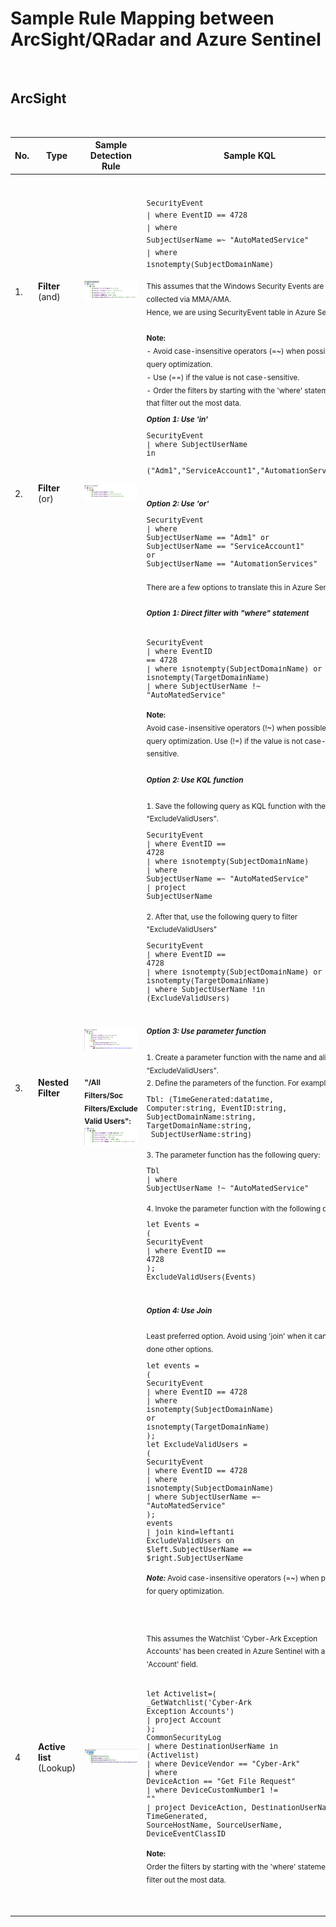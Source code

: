 <h1>Sample Rule Mapping between ArcSight/QRadar and Azure Sentinel</h1>
<br />
<h2>ArcSight</h2>
<br />

| No. 	| Type         	| Sample Detection Rule                       	| Sample KQL 	| Reference      	|
|-----	|--------------	|---------------------------------------------	|------------	|----------------	|
| 1.   	| **Filter** (and) 	| <img src="media/caf5e11a5e0d7ed6dcc675c0caaaf7aa.png"> 	| <br/><pre><sub>SecurityEvent<br/>\| where EventID == 4728<br/>\| where SubjectUserName =~ "AutoMatedService"<br/>\| where isnotempty(SubjectDomainName)</sub></pre><sub> This assumes that the Windows Security Events are collected via MMA/AMA.<br/>Hence, we are using SecurityEvent table in Azure Sentinel.<br/><br/>**Note:** <br/> - Avoid case-insensitive operators (=~) when possible for query optimization. <br/> - Use (==) if the value is not case-sensitive.<br/> - Order the filters by starting with the 'where' statement that filter out the most data.<br/></sub> | <sub> [String Operators](https://docs.microsoft.com/en-us/azure/data-explorer/kusto/query/datatypes-string-operators#operators-on-strings)<br/>[Numerical Operators](https://docs.microsoft.com/en-us/azure/data-explorer/kusto/query/numoperators)<br/>[ago](https://docs.microsoft.com/en-us/azure/data-explorer/kusto/query/agofunction)<br/>[Datetime/timespan arithmetric](https://docs.microsoft.com/en-us/azure/data-explorer/kusto/query/datetime-timespan-arithmetic)<br/>[between](https://docs.microsoft.com/en-us/azure/data-explorer/kusto/query/betweenoperator)<br/>[now](https://docs.microsoft.com/en-us/azure/data-explorer/kusto/query/nowfunction)<br/> [parse](https://docs.microsoft.com/en-us/azure/data-explorer/kusto/query/parseoperator)<br/>[extract](https://docs.microsoft.com/en-us/azure/data-explorer/kusto/query/extractfunction)<br/>[parse_json](https://docs.microsoft.com/en-us/azure/data-explorer/kusto/query/parsejsonfunction)<br/>[parse_csv](https://docs.microsoft.com/en-us/azure/data-explorer/kusto/query/parsecsvfunction)<br/>[parse_path](https://docs.microsoft.com/en-us/azure/data-explorer/kusto/query/parsepathfunction)<br/>[parse_url](https://docs.microsoft.com/en-us/azure/data-explorer/kusto/query/parseurlfunction) </sub>	
| 2.    | **Filter** (or)   | <img src="media/cf7c4ef2bf29e136988353de1355bec2.png">  |<sub>***Option 1: Use 'in'***<br/><pre>SecurityEvent<br/>\| where SubjectUserName in<br/> ("Adm1","ServiceAccount1","AutomationServices")</pre><br/>***Option 2: Use 'or'***<br/><pre>SecurityEvent<br/>\| where SubjectUserName == "Adm1" or <br/>SubjectUserName == "ServiceAccount1" or <br/>SubjectUserName == "AutomationServices"</pre></sub> | <sub> [String Operators](https://docs.microsoft.com/en-us/azure/data-explorer/kusto/query/datatypes-string-operators#operators-on-strings)<br/>[in](https://docs.microsoft.com/en-us/azure/data-explorer/kusto/query/inoperator) </sub> 
| 3.   | **Nested Filter**  |  ![](media/e287eb056812ee240fe572a28d809393.png)<br/><br/><br/><sub>__"/All Filters/Soc Filters/Exclude Valid Users":__<sub/><br/>  ![](media/86656cdcececce6b6c45d4db3f8b15e1.png) | <sub>There are a few options to translate this in Azure Sentinel:<br/><br/>***Option 1: Direct filter with "where" statement***<br/><br/><pre>SecurityEvent<br/>\| where EventID == 4728 <br/>\| where isnotempty(SubjectDomainName) or isnotempty(TargetDomainName) <br/>\| where SubjectUserName !\~ "AutoMatedService"</pre>**Note:**<br/>Avoid case-insensitive operators (!~) when possible for query optimization. Use (!=) if the value is not case-sensitive.<br/><br/>***Option 2: Use KQL function***<br/><br/>  1. Save the following query as KQL function with the alias of “ExcludeValidUsers”.<br/><pre>SecurityEvent<br/>\| where EventID == 4728<br/>\| where isnotempty(SubjectDomainName)<br/>\| where SubjectUserName =\~ "AutoMatedService"<br/>\| project SubjectUserName</pre>2. After that, use the following query to filter "ExcludeValidUsers"<br/><pre>SecurityEvent<br/>\| where EventID == 4728<br/>\| where isnotempty(SubjectDomainName) or isnotempty(TargetDomainName)<br/>\| where SubjectUserName !in (ExcludeValidUsers)</pre><br/>***Option 3: Use parameter function***<br/><br/> 1. Create a parameter function with the name and alias of “ExcludeValidUsers”.<br/>  2. Define the parameters of the function. For example,<br/><pre>Tbl: (TimeGenerated:datatime, Computer:string, EventID:string, <br/>SubjectDomainName:string, TargetDomainName:string,<br/> SubjectUserName:string)</pre>  3. The parameter function has the following query:<pre>Tbl<br/>\| where SubjectUserName !\~ "AutoMatedService"</pre> 4. Invoke the parameter function with the following query:<br/> <pre>let Events = (<br/>SecurityEvent <br/>\| where EventID == 4728<br/>);<br/>ExcludeValidUsers(Events)</pre><br/>***Option 4: Use Join***<br/><br/>Least preferred option. Avoid using 'join' when it can be done other options.<br/><pre>let events = (<br/>SecurityEvent<br/>\| where EventID == 4728<br/>\| where isnotempty(SubjectDomainName) <br/>or isnotempty(TargetDomainName)<br/>);<br/>let ExcludeValidUsers = (<br/>SecurityEvent<br/>\| where EventID == 4728<br/>\| where isnotempty(SubjectDomainName)<br/>\| where SubjectUserName =\~ "AutoMatedService"<br/>);<br/>events<br/>\| join kind=leftanti ExcludeValidUsers on <br>\$left.SubjectUserName == \$right.SubjectUserName</pre>***Note:*** Avoid case-insensitive operators (=\~) when possible for query optimization.<sub/><br/> |<sub>  [Sample KQL function](https://techcommunity.microsoft.com/t5/azure-sentinel/using-kql-functions-to-speed-up-analysis-in-azure-sentinel/ba-p/712381)<br/>[Sample Parameter function](../../../Downloads/Enriching%20Windows%20Security%20Events%20with%20Parameterized%20Function%20-%20Microsoft%20Tech%20Community)<br/>[Join](https://docs.microsoft.com/en-us/azure/data-explorer/kusto/query/joinoperator?pivots=azuredataexplorer)<br/>[where](https://docs.microsoft.com/en-us/azure/data-explorer/kusto/query/whereoperator)</sub>
| 4   | **Active list**  (Lookup)   | ![](media/513a09f2398d9c89d3c7499f0f54856e.png)   |<sub>This assumes the Watchlist 'Cyber-Ark Exception Accounts' has been created in Azure Sentinel with an 'Account' field.<br/><br/><pre>let Activelist=(<br/>\_GetWatchlist('Cyber-Ark Exception Accounts')<br/>\| project Account );<br/>CommonSecurityLog<br/>\| where DestinationUserName in (Activelist)<br/>\| where DeviceVendor == "Cyber-Ark"<br/>\| where DeviceAction == "Get File Request"<br/>\| where DeviceCustomNumber1 != ""<br/>\| project DeviceAction, DestinationUserName, TimeGenerated,<br/>SourceHostName, SourceUserName, DeviceEventClassID</pre>**Note:**<br/>Order the filters by starting with the 'where' statement that filter out the most data.<br/><sub/>| <sub>Watchlist is the “Active list” equivalent feature in Azure Sentinel.<br/>Learn more about Watchlist with the following link:<br/>[Watchlist](https://docs.microsoft.com/en-us/azure/sentinel/watchlists)<br/><br/>However, Watchlist is just one of the methods to implement lookups and you might not need to use Watchlist all the time.<br/>Refer to the below blog post for more options:<br/>[Implementing Lookups in Azure Sentinel](https://techcommunity.microsoft.com/t5/azure-sentinel/implementing-lookups-in-azure-sentinel/ba-p/1091306)<sub/>   
  
